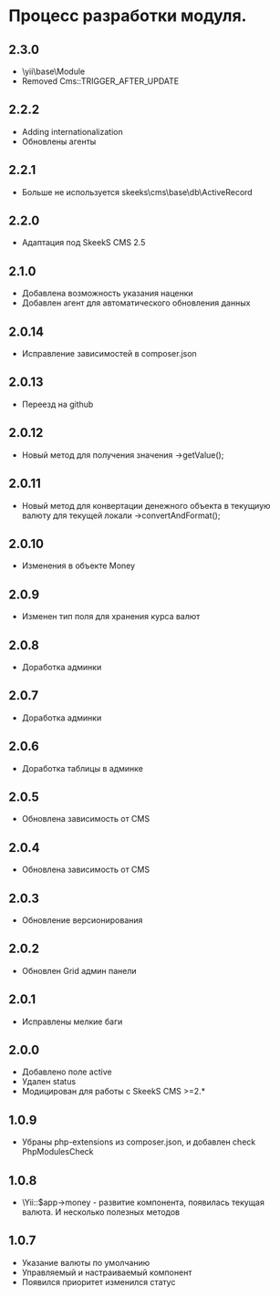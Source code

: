 Процесс разработки модуля.
==============

2.3.0
-----------------
  * \yii\base\Module
  * Removed Cms::TRIGGER_AFTER_UPDATE

2.2.2
-----------------
  * Adding internationalization
  * Обновлены агенты

2.2.1
-----------------
  * Больше не используется skeeks\cms\base\db\ActiveRecord

2.2.0
-----------------
  * Адаптация под SkeekS CMS 2.5

2.1.0
-----------------
  * Добавлена возможность указания наценки
  * Добавлен агент для автоматического обновления данных

2.0.14
-----------------
  * Исправление зависимостей в composer.json

2.0.13
-----------------
  * Переезд на github
  
2.0.12
-----------------
  * Новый метод для получения значения ->getValue();

2.0.11
-----------------
  * Новый метод для конвертации денежного объекта в текущиую валюту для текущей локали ->convertAndFormat();

2.0.10
-----------------
  * Изменения в объекте Money

2.0.9
-----------------
  * Изменен тип поля для хранения курса валют

2.0.8
-----------------
  * Доработка админки

2.0.7
-----------------
  * Доработка админки

2.0.6
-----------------
  * Доработка таблицы в админке
  
2.0.5
-----------------
  * Обновлена зависимость от CMS

2.0.4
-----------------
  * Обновлена зависимость от CMS

2.0.3
-----------------
  * Обновление версионирования

2.0.2
-----------------
  * Обновлен Grid админ панели

2.0.1
-----------------
  * Исправлены мелкие баги

2.0.0
-----------------
  * Добавлено поле active
  * Удален status
  * Модицирован для работы с SkeekS CMS >=2.*

1.0.9
-----------------
  * Убраны php-extensions из composer.json, и добавлен check PhpModulesCheck

1.0.8
-----------------
  * \Yii::$app->money - развитие компонента, появилась текущая валюта. И несколько полезных методов

1.0.7
-----------------
  * Указание валюты по умолчанию
  * Управляемый и настраиваемый компонент
  * Появился приоритет изменился статус
